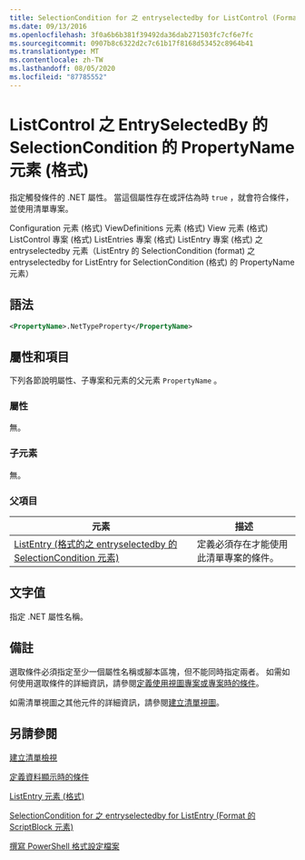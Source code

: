 ```yaml
---
title: SelectionCondition for 之 entryselectedby for ListControl (Format 的 PropertyName 元素) |Microsoft Docs
ms.date: 09/13/2016
ms.openlocfilehash: 3f0a6b6b381f39492da36dab271503fc7cf6e7fc
ms.sourcegitcommit: 0907b8c6322d2c7c61b17f8168d53452c8964b41
ms.translationtype: MT
ms.contentlocale: zh-TW
ms.lasthandoff: 08/05/2020
ms.locfileid: "87785552"
---
```

# <a name="propertyname-element-for-selectioncondition-for-entryselectedby-for-listcontrol-format"></a>ListControl 之 EntrySelectedBy 的 SelectionCondition 的 PropertyName 元素 (格式)

指定觸發條件的 .NET 屬性。 當這個屬性存在或評估為時 `true` ，就會符合條件，並使用清單專案。

Configuration 元素 (格式) ViewDefinitions 元素 (格式) View 元素 (格式) ListControl 專案 (格式) ListEntries 專案 (格式) ListEntry 專案 (格式) 之 entryselectedby 元素（ListEntry 的 SelectionCondition (format) 之 entryselectedby for ListEntry for SelectionCondition (格式) 的 PropertyName 元素）

## <a name="syntax"></a>語法

```xml
<PropertyName>.NetTypeProperty</PropertyName>
```

## <a name="attributes-and-elements"></a>屬性和項目

下列各節說明屬性、子專案和元素的父元素 `PropertyName` 。

### <a name="attributes"></a>屬性

無。

### <a name="child-elements"></a>子元素

無。

### <a name="parent-elements"></a>父項目

|元素|描述|
|-------------|-----------------|
|[ListEntry (格式的之 entryselectedby 的 SelectionCondition 元素) ](./selectioncondition-element-for-entryselectedby-for-listcontrol-format.md)|定義必須存在才能使用此清單專案的條件。|

## <a name="text-value"></a>文字值

指定 .NET 屬性名稱。

## <a name="remarks"></a>備註

選取條件必須指定至少一個屬性名稱或腳本區塊，但不能同時指定兩者。 如需如何使用選取條件的詳細資訊，請參閱[定義使用視圖專案或專案時的條件](./defining-conditions-for-displaying-data.md)。

如需清單視圖之其他元件的詳細資訊，請參閱[建立清單視圖](./creating-a-list-view.md)。

## <a name="see-also"></a>另請參閱

[建立清單檢視](./creating-a-list-view.md)

[定義資料顯示時的條件](./defining-conditions-for-displaying-data.md)

[ListEntry 元素 (格式) ](./listentry-element-for-listcontrol-format.md)

[SelectionCondition for 之 entryselectedby for ListEntry (Format 的 ScriptBlock 元素) ](./scriptblock-element-for-selectioncondition-for-entryselectedby-for-listcontrol-format.md)

[撰寫 PowerShell 格式設定檔案](./writing-a-powershell-formatting-file.md)
